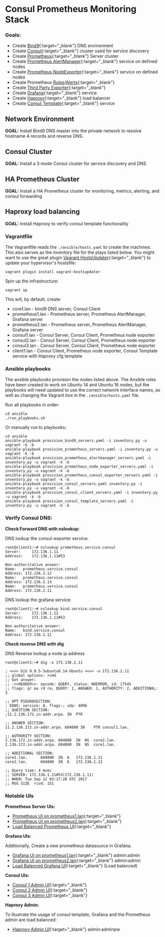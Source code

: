 # Consul Prometheus Monitoring Stack

### Goals:
* Create [Bind9](https://wiki.debian.org/Bind9){:target="_blank"} DNS environment
* Create [Consul](https://github.com/hashicorp/consul){:target="_blank"} cluster used for service discovery
* Create [Prometheus](https://github.com/prometheus){:target="_blank"} Server cluster
* Create [Prometheus AlertManager](https://github.com/prometheus/alertmanager){:target="_blank"} service on defined nodes
* Create [Prometheus NodeExporter](https://github.com/prometheus/node_exporter){:target="_blank"} service on defined nodes
* Create Prometheus [Rules](https://prometheus.io/docs/querying/rules/)/[Alerts](https://prometheus.io/docs/alerting/rules/){:target="_blank"}
* Create [Third Party Exporter](https://github.com/prometheus/consul_exporter){:target="_blank"}
* Create [Grafana](https://github.com/grafana/grafana){:target="_blank"} service
* Create [Haproxy](http://www.haproxy.org/){:target="_blank"} load balancer
* Create [Consul Template](https://github.com/hashicorp/consul-template){:target="_blank"} service

## Network Environment
**GOAL:** Install Bind9 DNS master into the private network to resolve hostname A records and reverse DNS.

## Consul Cluster
**GOAL:** Install a 3 mode Consul cluster for service discovery and DNS

## HA Prometheus Cluster
**GOAL:** Install a HA Prometheus cluster for monitoring, metrics, alerting, and consul forwarding

## Haproxy load balancing
**GOAL:** Install Haproxy to verify consul template functionality

### Vagrantfile

The Vagrantfile reads the ```./ansible/hosts.yaml``` to create the machines. This also serves as the inventory file for the plays listed below. You might want to use the great plugin [Vagrant HostsUpdater](https://github.com/cogitatio/vagrant-hostsupdater){:target="_blank"} to update your hypervisor's hostsfile:
```
vagrant plugin install vagrant-hostsupdater
```

Spin up the infrastructure:
```
vagrant up
```

This will, by default, create:
* core1.lan - bind9 DNS server, Consul Client
* prometheus1.lan - Prometheus server, Prometheus AlertManager, Grafana server
* prometheus2.lan - Prometheus server, Prometheus AlertManager, Grafana server
* consul1.lan - Consul Server, Consul Client, Prometheus node exporter
* consul2.lan - Consul Server, Consul Client, Prometheus node exporter
* consul3.lan - Consul Server, Consul Client, Prometheus node exporter
* client1.lan - Consul Client, Prometheus node exporter, Consul Template service with Haproxy cfg template

### Ansible playbooks

The ansible playbooks provision the nodes listed above. The Ansible roles have been created to work on Ubuntu 14 and Ubuntu 16 nodes, but the playbooks will need updated to use the correct network interface names, as well as changing the Vagrant box in the ```./ansible/hosts.yaml``` file.

Run all playbooks in order:
```
cd ansible
./run_playbooks.sh
```

Or manually run to playbooks:
```
cd ansible
ansible-playbook provision_bind9_servers.yaml -i inventory.py -u vagrant -k -b
ansible-playbook provision_prometheus_servers.yaml -i inventory.py -u vagrant -k -b
ansible-playbook provision_prometheus_alertmanager_servers.yaml -i inventory.py -u vagrant -k -b
ansible-playbook provision_prometheus_node_exporter_servers.yaml -i inventory.py -u vagrant -k -b
ansible-playbook provision_prometheus_consul_exporter_servers.yaml -i inventory.py -u vagrant -k -b
ansible-playbook provision_consul_servers.yaml inventory.py -i inventory.py -u vagrant -k -b
ansible-playbook provision_consul_client_servers.yaml -i inventory.py -u vagrant -k -b
ansible-playbook provision_consul_template_servers.yaml -i inventory.py -u vagrant -k -b
```

### Verify Consul DNS:

**Check Forward DNS with nslookup:**

DNS lookup the consul-exporter service:
```
root@client1:~# nslookup prometheus.service.consul
Server:		172.136.1.11
Address:	172.136.1.11#53

Non-authoritative answer:
Name:	prometheus.service.consul
Address: 172.136.2.12
Name:	prometheus.service.consul
Address: 172.136.2.13
Name:	prometheus.service.consul
Address: 172.136.2.11

```
DNS lookup the grafana service:
```
root@client1:~# nslookup bind.service.consul
Server:		172.136.1.11
Address:	172.136.1.11#53

Non-authoritative answer:
Name:	bind.service.consul
Address: 172.136.1.11
```

**Check reverse DNS with dig**

DNS Reverse lookup a node ip address
```
root@client1:~# dig -x 172.136.2.11

; <<>> DiG 9.9.5-3ubuntu0.14-Ubuntu <<>> -x 172.136.2.11
;; global options: +cmd
;; Got answer:
;; ->>HEADER<<- opcode: QUERY, status: NOERROR, id: 17545
;; flags: qr aa rd ra; QUERY: 1, ANSWER: 1, AUTHORITY: 2, ADDITIONAL: 3

;; OPT PSEUDOSECTION:
; EDNS: version: 0, flags:; udp: 4096
;; QUESTION SECTION:
;11.2.136.172.in-addr.arpa.	IN	PTR

;; ANSWER SECTION:
11.2.136.172.in-addr.arpa. 604800 IN	PTR	consul1.lan.

;; AUTHORITY SECTION:
2.136.172.in-addr.arpa.	604800	IN	NS	core2.lan.
2.136.172.in-addr.arpa.	604800	IN	NS	core1.lan.

;; ADDITIONAL SECTION:
core1.lan.		604800	IN	A	172.136.1.11
core2.lan.		604800	IN	A	172.136.1.12

;; Query time: 4 msec
;; SERVER: 172.136.1.11#53(172.136.1.11)
;; WHEN: Tue Sep 12 03:17:20 UTC 2017
;; MSG SIZE  rcvd: 151
```

### Notable UIs

**Prometheus Server UIs:**
* [Prometheus UI on prometheus1.lan](http://prometheus1.lan:9090){:target="_blank"}
* [Prometheus UI on prometheus2.lan](http://prometheus2.lan:9090){:target="_blank"}
* [Load Balanced Prometheus UI](http://client1.lan:9090){:target="_blank"}

**Grafana UIs:**

Additionally, Create a new prometheus datasource in Grafana.

* [Grafana UI on prometheus1.lan](http://prometheus1.lan:3000){:target="_blank"} admin:admin
* [Grafana UI on prometheus2.lan](http://prometheus2.lan:3000){:target="_blank"} admin:admin
* [Load Balanced Grafana UI](http://client1.lan:3000){:target="_blank"} (Load balanced)

**Consul UIs:**
* [Consul 1 Admin UI](http://consul1.lan:8500/ui/#){:target="_blank"}
* [Consul 2 Admin UI](http://consul2.lan:8500/ui/#){:target="_blank"}
* [Consul 3 Admin UI](http://consul3.lan:8500/ui/#){:target="_blank"}

**Haproxy Admin:**

To illustrate the usage of consul template, Grafana and the Prometheus admin are load balanced:

* [Haproxy Admin UI](http://client1.lan:8888){:target="_blank"} admin:adminpw
